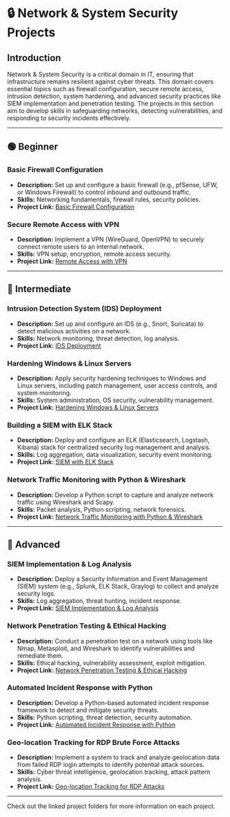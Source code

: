 # 🔒 Network & System Security Projects

## Introduction
Network & System Security is a critical domain in IT, ensuring that infrastructure remains resilient against cyber threats. This domain covers essential topics such as firewall configuration, secure remote access, intrusion detection, system hardening, and advanced security practices like SIEM implementation and penetration testing. The projects in this section aim to develop skills in safeguarding networks, detecting vulnerabilities, and responding to security incidents effectively.

---

## 🟢 Beginner

### Basic Firewall Configuration  
- **Description:** Set up and configure a basic firewall (e.g., pfSense, UFW, or Windows Firewall) to control inbound and outbound traffic.
- **Skills:** Networking fundamentals, firewall rules, security policies.
- **Project Link:** [Basic Firewall Configuration](Project_Folder_Link_Here)

### Secure Remote Access with VPN  
- **Description:** Implement a VPN (WireGuard, OpenVPN) to securely connect remote users to an internal network.  
- **Skills:** VPN setup, encryption, remote access security.  
- **Project Link:** [Remote Access with VPN](Project_Folder_Link_Here)

---

## 🔵 Intermediate

### Intrusion Detection System (IDS) Deployment  
- **Description:** Set up and configure an IDS (e.g., Snort, Suricata) to detect malicious activities on a network.  
- **Skills:** Network monitoring, threat detection, log analysis.  
- **Project Link:** [IDS Deployment](Project_Folder_Link_Here)

### Hardening Windows & Linux Servers  
- **Description:** Apply security hardening techniques to Windows and Linux servers, including patch management, user access controls, and system monitoring.  
- **Skills:** System administration, OS security, vulnerability management.  
- **Project Link:** [Hardening Windows & Linux Servers](Project_Folder_Link_Here)

### Building a SIEM with ELK Stack  
- **Description:** Deploy and configure an ELK (Elasticsearch, Logstash, Kibana) stack for centralized security log management and analysis.  
- **Skills:** Log aggregation, data visualization, security event monitoring.  
- **Project Link:** [SIEM with ELK Stack](Project_Folder_Link_Here)

### Network Traffic Monitoring with Python & Wireshark  
- **Description:** Develop a Python script to capture and analyze network traffic using Wireshark and Scapy.  
- **Skills:** Packet analysis, Python scripting, network forensics.  
- **Project Link:** [Network Traffic Monitoring with Python & Wireshark](Project_Folder_Link_Here)

---

## 🔴 Advanced

### SIEM Implementation & Log Analysis  
- **Description:** Deploy a Security Information and Event Management (SIEM) system (e.g., Splunk, ELK Stack, Graylog) to collect and analyze security logs.  
- **Skills:** Log aggregation, threat hunting, incident response.  
- **Project Link:** [SIEM Implementation & Log Analysis](Project_Folder_Link_Here)

### Network Penetration Testing & Ethical Hacking  
- **Description:** Conduct a penetration test on a network using tools like Nmap, Metasploit, and Wireshark to identify vulnerabilities and remediate them.  
- **Skills:** Ethical hacking, vulnerability assessment, exploit mitigation.  
- **Project Link:** [Network Penetration Testing & Ethical Hacking](Project_Folder_Link_Here)

### Automated Incident Response with Python  
- **Description:** Develop a Python-based automated incident response framework to detect and mitigate security threats.  
- **Skills:** Python scripting, threat detection, security automation.  
- **Project Link:** [Automated Incident Response with Python](Project_Folder_Link_Here)

### Geo-location Tracking for RDP Brute Force Attacks  
- **Description:** Implement a system to track and analyze geolocation data from failed RDP login attempts to identify potential attack sources.  
- **Skills:** Cyber threat intelligence, geolocation tracking, attack pattern analysis.  
- **Project Link:** [Geo-location Tracking for RDP Attacks](Project_Folder_Link_Here)

---

Check out the linked project folders for more information on each project.
